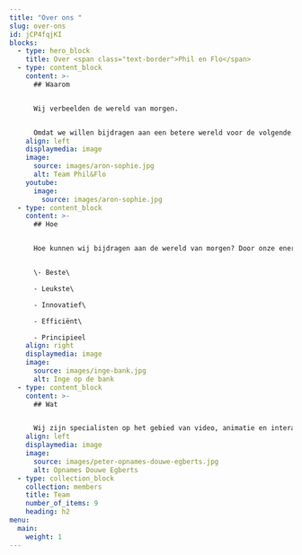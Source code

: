```yaml
---
title: "Over ons "
slug: over-ons
id: jCP4fqjKI
blocks:
  - type: hero_block
    title: Over <span class="text-border">Phil en Flo</span>
  - type: content_block
    content: >-
      ## Waarom


      Wij verbeelden de wereld van morgen. 


      Omdat we willen bijdragen aan een betere wereld voor de volgende generaties. Dat is waar we onze tijd en energie als team in willen steken, wij willen organisaties die zich inzetten voor een betere wereld helpen hun boodschap te verkondigen, te verbeelden.
    align: left
    displaymedia: image
    image:
      source: images/aron-sophie.jpg
      alt: Team Phil&Flo
    youtube:
      image:
        source: images/aron-sophie.jpg
  - type: content_block
    content: >-
      ## Hoe


      Hoe kunnen wij bijdragen aan de wereld van morgen? Door onze energie en creatieve kracht in te zetten om jouw verhaal te verbeelden. Dat doen we aan de hand van een aantal kernwaarden die we hebben samengevat als BLIEP. 


      \- Beste\

      - Leukste\

      - Innovatief\

      - Efficiënt\

      - Principieel
    align: right
    displaymedia: image
    image:
      source: images/inge-bank.jpg
      alt: Inge op de bank
  - type: content_block
    content: >-
      ## Wat


      Wij zijn specialisten op het gebied van video, animatie en interactieve video. Onze creaties zijn het beste als we ze maken voor de juiste organisaties, de organisaties die zich inzetten voor een betere wereld.
    align: left
    displaymedia: image
    image:
      source: images/peter-opnames-douwe-egberts.jpg
      alt: Opnames Douwe Egberts
  - type: collection_block
    collection: members
    title: Team
    number_of_items: 9
    heading: h2
menu:
  main:
    weight: 1
---
```

